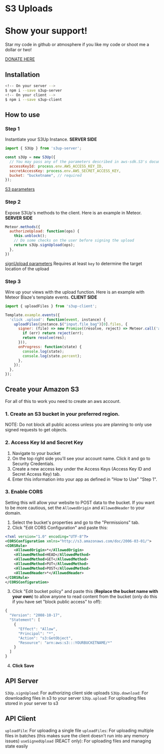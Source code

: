 # S3 Uploads

# Show your support!
Star my code in github or atmosphere if you like my code or shoot me a dollar or two!

[DONATE HERE](https://cash.me/$lepozepo)

## Installation

``` sh
<!-- On your server -->
$ npm i --save s3up-server
<!-- On your client -->
$ npm i --save s3up-client
```

## How to use

### Step 1
Instantiate your S3Up Instance. **SERVER SIDE**

``` javascript
import { S3Up } from 's3up-server';

const s3Up = new S3Up({
  // You may pass any of the parameters described in aws-sdk.S3's documentation
  accessKeyId: process.env.AWS_ACCESS_KEY_ID,
  secretAccessKey: process.env.AWS_SECRET_ACCESS_KEY,
  bucket: "bucketname", // required
});
```

[S3 parameters](https://docs.aws.amazon.com/AWSJavaScriptSDK/latest/AWS/S3.html#constructor-property)

### Step 2
Expose S3Up's methods to the client. Here is an example in Meteor. **SERVER SIDE**

``` javascript
Meteor.methods({
  authorizeUpload: function(ops) {
    this.unblock();
    // Do some checks on the user before signing the upload
    return s3Up.signUpload(ops);
  },
})
```

[signUpload parameters](https://docs.aws.amazon.com/AWSJavaScriptSDK/latest/AWS/S3.html#createPresignedPost-property)
Requires at least `key` to determine the target location of the upload

### Step 3
Wire up your views with the upload function. Here is an example with Meteor Blaze's template events. **CLIENT SIDE**

``` javascript
import { uploadFiles } from 's3up-client';

Template.example.events({
  'click .upload': function(event, instance) {
    uploadFiles(instance.$("input.file_bag")[0].files, {
      signer: (file) => new Promise((resolve, reject) => Meteor.call('authorizeUpload', (err, res) => {
        if (err) return reject(err);
        return resolve(res);
      })),
      onProgress: function(state) {
        console.log(state);
        console.log(state.percent);
      },
    });
  },
});
```

## Create your Amazon S3

For all of this to work you need to create an aws account.

### 1. Create an S3 bucket in your preferred region.
NOTE: Do not block all public access unless you are planning to only use signed requests to get objects.

### 2. Access Key Id and Secret Key

1. Navigate to your bucket
2. On the top right side you'll see your account name. Click it and go to Security Credentials.
3. Create a new access key under the Access Keys (Access Key ID and Secret Access Key) tab.
4. Enter this information into your app as defined in "How to Use" "Step 1".

### 3. Enable CORS

Setting this will allow your website to POST data to the bucket. If you want to be more cautious, set the `AllowedOrigin` and `AllowedHeader` to your domain.

1. Select the bucket's properties and go to the "Permissions" tab.
2. Click "Edit CORS Configuration" and paste this:

``` xml
<?xml version="1.0" encoding="UTF-8"?>
<CORSConfiguration xmlns="http://s3.amazonaws.com/doc/2006-03-01/">
<CORSRule>
    <AllowedOrigin>*</AllowedOrigin>
    <AllowedMethod>HEAD</AllowedMethod>
    <AllowedMethod>GET</AllowedMethod>
    <AllowedMethod>PUT</AllowedMethod>
    <AllowedMethod>POST</AllowedMethod>
    <AllowedHeader>*</AllowedHeader>
</CORSRule>
</CORSConfiguration>
```

3. Click "Edit bucket policy" and paste this (**Replace the bucket name with your own**) to allow anyone to read content from the bucket (only do this if you have set "block public access" to off):

``` javascript
{
  "Version": "2008-10-17",
  "Statement": [
    {
      "Effect": "Allow",
      "Principal": "*",
      "Action": "s3:GetObject",
      "Resource": "arn:aws:s3:::YOURBUCKETNAME/*"
    }
  ]
}
```

4. **Click Save**

## API Server
`S3Up.signUpload`: For authorizing client side uploads
`S3Up.download`: For downloading files in s3 to your server
`S3Up.upload`: For uploading files stored in your server to s3

## API Client
`uploadFile`: For uploading a single file
`uploadFiles`: For uploading multiple files in batches (this makes sure the client doesn't run into any memory issues)
`useSignedUpload` (REACT only): For uploading files and managing state easily
